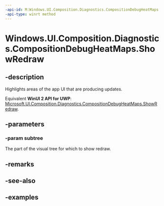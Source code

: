 ```yaml
---
-api-id: M:Windows.UI.Composition.Diagnostics.CompositionDebugHeatMaps.ShowRedraw(Windows.UI.Composition.Visual)
-api-type: winrt method
---
```


<!-- Method syntax.
public void CompositionDebugHeatMaps.ShowRedraw(Visual subtree)
-->

# Windows.UI.Composition.Diagnostics.CompositionDebugHeatMaps.ShowRedraw

## -description

Highlights areas of the app UI that are producing updates.

Equivalent **WinUI 2 API for UWP**: [Microsoft.UI.Composition.Diagnostics.CompositionDebugHeatMaps.ShowRedraw](/windows/winui/api/microsoft.ui.composition.diagnostics.compositiondebugheatmaps.showredraw).

## -parameters
### -param subtree

The part of the visual tree for which to show redraw.

## -remarks

## -see-also

## -examples

